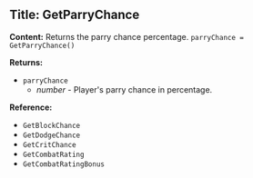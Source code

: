## Title: GetParryChance

**Content:**
Returns the parry chance percentage.
`parryChance = GetParryChance()`

**Returns:**
- `parryChance`
  - *number* - Player's parry chance in percentage.

**Reference:**
- `GetBlockChance`
- `GetDodgeChance`
- `GetCritChance`
- `GetCombatRating`
- `GetCombatRatingBonus`